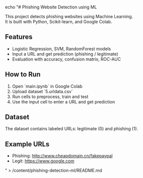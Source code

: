echo "# Phishing Website Detection using ML

This project detects phishing websites using Machine Learning.  
It is built with Python, Scikit-learn, and Google Colab.

## Features
- Logistic Regression, SVM, RandomForest models
- Input a URL and get prediction (phishing / legitimate)
- Evaluation with accuracy, confusion matrix, ROC-AUC

## How to Run
1. Open \`main.ipynb\` in Google Colab
2. Upload dataset \`5.urldata.csv\`
3. Run cells to preprocess, train and test
4. Use the input cell to enter a URL and get prediction

## Dataset
The dataset contains labeled URLs: legitimate (0) and phishing (1).

## Example URLs
- Phishing: http://www.cheapdomain.cn/fakepaypal  
- Legit: https://www.google.com

" > /content/phishing-detection-ml/README.md
